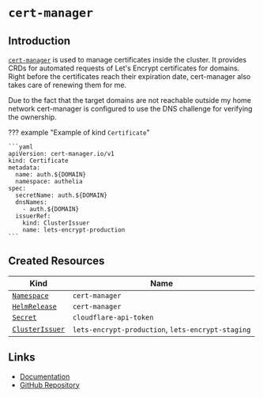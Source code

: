 # `cert-manager`

## Introduction

[`cert-manager`](https://cert-manager.io) is used to manage certificates inside the cluster. It provides CRDs for automated requests of Let's Encrypt certificates for domains. Right before the certificates reach their expiration date, cert-manager also takes care of renewing them for me.

Due to the fact that the target domains are not reachable outside my home network cert-manager is configured to use the DNS challenge for verifying the ownership.

??? example "Example of kind `Certificate`"

    ```yaml
    apiVersion: cert-manager.io/v1
    kind: Certificate
    metadata:
      name: auth.${DOMAIN}
      namespace: authelia
    spec:
      secretName: auth.${DOMAIN}
      dnsNames:
        - auth.${DOMAIN}
      issuerRef:
        kind: ClusterIssuer
        name: lets-encrypt-production
    ```

## Created Resources

| Kind                                  | Name                                              |
| ------------------------------------- | ------------------------------------------------- |
| [`Namespace`][ref-namespace]          | `cert-manager`                                    |
| [`HelmRelease`][ref-helm-release]     | `cert-manager`                                    |
| [`Secret`][ref-secret]                | `cloudflare-api-token`                            |
| [`ClusterIssuer`][ref-cluster-issuer] | `lets-encrypt-production`, `lets-encrypt-staging` |

[ref-namespace]: https://kubernetes.io/docs/reference/kubernetes-api/cluster-resources/namespace-v1/
[ref-helm-release]: https://fluxcd.io/docs/components/helm/helmreleases/
[ref-secret]: https://kubernetes.io/docs/reference/kubernetes-api/config-and-storage-resources/secret-v1/
[ref-cluster-issuer]: https://cert-manager.io/docs/reference/api-docs/#cert-manager.io/v1.ClusterIssuer

## Links

- [Documentation](https://cert-manager.io/docs/)
- [GitHub Repository](https://github.com/cert-manager/cert-manager)
